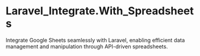 # Laravel_Integrate.With_Spreadsheets
Integrate Google Sheets seamlessly with Laravel, enabling efficient data management and manipulation through API-driven spreadsheets.
